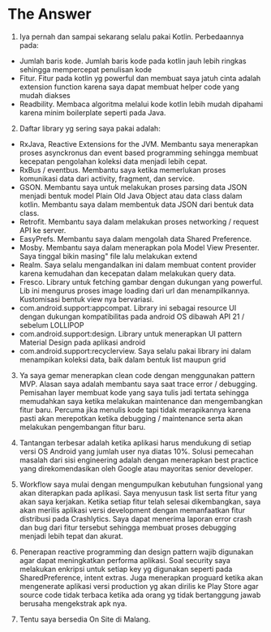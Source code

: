 # The Answer

1. Iya pernah dan sampai sekarang selalu pakai Kotlin. Perbedaannya pada:
- Jumlah baris kode. Jumlah baris kode pada kotlin jauh lebih ringkas sehingga mempercepat penulisan kode
- Fitur. Fitur pada kotlin yg powerful dan membuat saya jatuh cinta adalah extension function karena saya dapat membuat helper code yang mudah diakses 
- Readbility. Membaca algoritma melalui kode kotlin lebih mudah dipahami karena minim boilerplate seperti pada Java.

2. Daftar library yg sering saya pakai adalah: 
- RxJava, Reactive Extensions for the JVM. Membantu saya menerapkan proses asynckronus dan event based programming sehingga membuat kecepatan pengolahan koleksi data menjadi lebih cepat.
- RxBus / eventbus. Membantu saya ketika memerlukan proses komunikasi data dari activity, fragment, dan service.
- GSON. Membantu saya untuk melakukan proses parsing data JSON menjadi bentuk model Plain Old Java Object atau data class dalam kotlin. Membantu saya dalam membentuk data JSON dari bentuk data class.
- Retrofit. Membantu saya dalam melakukan proses networking / request API ke server.
- EasyPrefs. Membantu saya dalam mengolah data Shared Preference.
- Mosby. Membantu saya dalam menerapkan pola Model View Presenter. Saya tinggal bikin masing" file lalu melakukan extend
- Realm. Saya selalu mengandalkan ini dalam membuat content provider karena kemudahan dan kecepatan dalam melakukan query data.
- Fresco. Library untuk fetching gambar dengan dukungan yang powerful. Lib ini mengurus proses image loading dari url dan menampilkannya. Kustomisasi bentuk view nya bervariasi.
- com.android.support:appcompat. Library ini sebagai resource UI dengan dukungan kompatibilitas pada android OS dibawah API 21 / sebelum LOLLIPOP
- com.android.support:design. Library untuk menerapkan UI pattern Material Design pada aplikasi android
- com.android.support:recyclerview. Saya selalu pakai library ini dalam menampikan koleksi data, baik dalam bentuk list maupun grid

3. Ya saya gemar menerapkan clean code dengan menggunakan pattern MVP. Alasan saya adalah membantu saya saat trace error / debugging. Pemisahan layer membuat kode yang saya tulis jadi tertata sehingga memudahkan saya ketika melakukan maintenance dan mengembangkan fitur baru. Percuma jika menulis kode tapi tidak merapikannya karena pasti akan merepotkan ketika debugging / maintenance serta akan melakukan pengembangan fitur baru.

4. Tantangan terbesar adalah ketika aplikasi harus mendukung di setiap versi OS Android yang jumlah user nya diatas 10%. Solusi pemecahan masalah dari sisi engineering adalah dengan menerapkan best practice yang direkomendasikan oleh Google atau mayoritas senior developer.

5. Workflow saya mulai dengan mengumpulkan kebutuhan fungsional yang akan diterapkan pada aplikasi. Saya menyusun task list serta fitur yang akan saya kerjakan. Ketika setiap fitur telah selesai dikembangkan, saya akan merilis aplikasi versi development dengan memanfaatkan fitur distribusi pada Crashlytics. Saya dapat menerima laporan error crash dan bug dari fitur tersebut sehingga membuat proses debugging menjadi lebih tepat dan akurat. 

6. Penerapan reactive programming dan design pattern wajib digunakan agar dapat meningkatkan performa aplikasi. Soal security saya melakukan enkripsi untuk setiap key yg digunakan seperti pada SharedPreference, intent extras. Juga menerapkan proguard ketika akan mengenerate aplikasi versi production yg akan dirilis ke Play Store agar source code tidak terbaca ketika ada orang yg tidak bertanggung jawab berusaha mengekstrak apk nya.

7. Tentu saya bersedia On Site di Malang.
